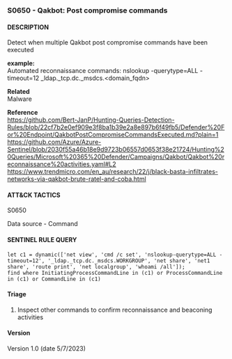 ### S0650 - Qakbot: Post compromise commands

####  DESCRIPTION  
Detect when multiple Qakbot post compromise commands have been executed  

**example:**  
Automated reconnaissance commands: 
nslookup -querytype=ALL -timeout=12 _ldap._tcp.dc._msdcs.<domain_fqdn>

**Related**  
Malware 

**Reference**  
https://github.com/Bert-JanP/Hunting-Queries-Detection-Rules/blob/22cf7b2e0ef909e3f8ba1b39e2a8e897b6f49fb5/Defender%20For%20Endpoint/QakbotPostCompromiseCommandsExecuted.md?plain=1  
https://github.com/Azure/Azure-Sentinel/blob/2030f55a46b18e9d9723b06557d0653f38e21724/Hunting%20Queries/Microsoft%20365%20Defender/Campaigns/Qakbot/Qakbot%20reconnaissance%20activities.yaml#L2  
https://www.trendmicro.com/en_au/research/22/j/black-basta-infiltrates-networks-via-qakbot-brute-ratel-and-coba.html  


####  ATT&CK TACTICS
S0650

Data source - Command  

####  SENTINEL RULE QUERY  

~~~
let c1 = dynamic(['net view', 'cmd /c set', 'nslookup-querytype=ALL -timeout=12', '_ldap._tcp.dc._msdcs.WORKGROUP', 'net share', 'net1 share', 'route print', 'net localgroup', 'whoami /all']);
find where InitiatingProcessCommandLine in (c1) or ProcessCommandLine in (c1) or CommandLine in (c1)  
~~~


####  Triage  
1. Inspect other commands to confirm reconnaissance and beaconing activities   
 


####  Version  
Version 1.0 (date 5/7/2023)  
